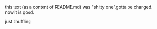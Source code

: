 this text (as a content of README.md) was "shitty one".gotta be changed.
now it is good.

just shuffling
